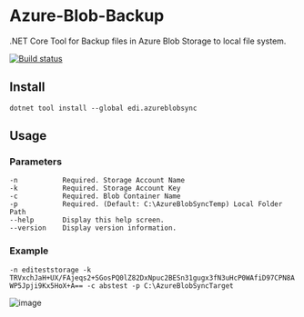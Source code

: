 # Azure-Blob-Backup
.NET Core Tool for Backup files in Azure Blob Storage to local file system.

[![Build status](https://dev.azure.com/ediwang/EdiWang-GitHub-Builds/_apis/build/status/Azure-Blob-Backup-CI)](https://dev.azure.com/ediwang/EdiWang-GitHub-Builds/_build/latest?definitionId=-1)

## Install

```
dotnet tool install --global edi.azureblobsync
```

## Usage

### Parameters

```
-n           Required. Storage Account Name
-k           Required. Storage Account Key
-c           Required. Blob Container Name
-p           Required. (Default: C:\AzureBlobSyncTemp) Local Folder Path
--help       Display this help screen.
--version    Display version information.
```

### Example

`
-n editeststorage -k TRVxchJaH+UX/FAjeqs2+SGosPQ0lZ82DxNpuc2BESn31gugx3fN3uHcP0WAfiD97CPN8AWP5Jpji9Kx5HoX+A== -c abstest -p C:\AzureBlobSyncTarget
`

![image](https://raw.githubusercontent.com/EdiWang/Azure-Blob-Backup/master/screenshots/sc1.png)
